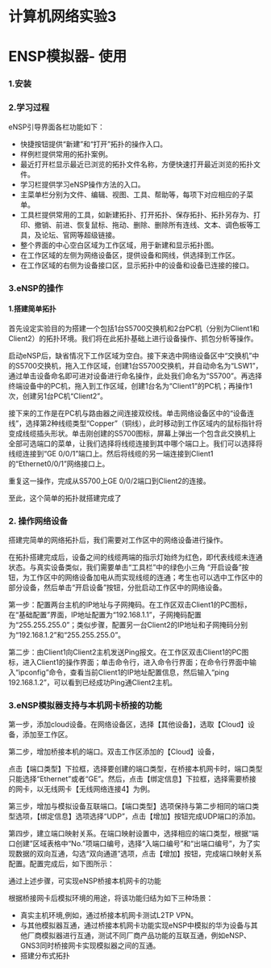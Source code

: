 # 计算机网络实验3

# ENSP模拟器- 使用

### 1.安装

### 2.学习过程

eNSP引导界面各栏功能如下：

- 快捷按钮提供“新建”和“打开”拓扑的操作入口。
- 样例栏提供常用的拓扑案例。
- 最近打开栏显示最近已浏览的拓扑文件名称，方便快速打开最近浏览的拓扑文件。
- 学习栏提供学习eNSP操作方法的入口。
- 主菜单栏分别为文件、编辑、视图、工具、帮助等，每项下对应相应的子菜单。
- 工具栏提供常用的工具，如新建拓扑、打开拓扑、保存拓扑、拓扑另存为、打印、撤销、前进、恢复鼠标、拖动、删除、删除所有连线、文本、调色板等工具，及论坛、官网等超级链接。
- 整个界面的中心空白区域为工作区域，用于新建和显示拓扑图。
- 在工作区域的左侧为网络设备区，提供设备和网线，供选择到工作区。
- 在工作区域的右侧为设备接口区，显示拓扑中的设备和设备已连接的接口。

### 3.eNSP的操作

#### 1.搭建简单拓扑

首先设定实验目的为搭建一个包括1台S5700交换机和2台PC机（分别为Client1和Client2）的拓扑环境。我们将在此拓扑基础上进行设备操作、抓包分析等操作。

启动eNSP后，缺省情况下工作区域为空白。接下来选中网络设备区中“交换机”中的S5700交换机，拖入工作区域，创建1台S5700交换机，并自动命名为“LSW1”，通过单击设备命名即可进对设备进行命名操作，此处我们命名为“S5700”。再选择终端设备中的PC机，拖入到工作区域，创建1台名为“Client1”的PC机；再操作1次，创建另1台PC机“Client2”。

接下来的工作是在PC机与路由器之间连接双绞线。单击网络设备区中的“设备连线”，选择第2种线缆类型“Copper”（铜线），此时移动到工作区域内的鼠标指针将变成线缆插头形状。单击刚创建的S5700图标，屏幕上弹出一个包含此交换机上全部可选端口的菜单，让我们选择将线缆连接到其中哪个端口上。我们可以选择将线缆连接到“GE 0/0/1”端口上。然后将线缆的另一端连接到Client1的“Ethernet0/0/1”网络接口上。

重复这一操作，完成从S5700上GE 0/0/2端口到Client2的连接。

至此，这个简单的拓扑就搭建完成了

### 2. 操作网络设备

搭建完简单的网络拓扑后，我们需要对工作区中的网络设备进行操作。

在拓扑搭建完成后，设备之间的线缆两端的指示灯始终为红色，即代表线缆未连通状态。与真实设备类似，我们需要单击“工具栏”中的绿色小三角 “开启设备”按钮，为工作区中的网络设备加电从而实现线缆的连通；考生也可以选中工作区中的部分设备，然后单击“开启设备”按钮，分批启动工作区中的网络设备。

第一步：配置两台主机的IP地址与子网掩码。在工作区双击Client1的PC图标，在“基础配置”界面，IP地址配置为“192.168.1.1”，子网掩码配置为“255.255.255.0”；类似步骤，配置另一台Client2的IP地址和子网掩码分别为“192.168.1.2”和“255.255.255.0”。

第二步：由Client1向Client2主机发送Ping报文。在工作区双击Client1的PC图标，进入Client1的操作界面；单击命令行，进入命令行界面；在命令行界面中输入“ipconfig”命令，查看当前Client1的IP地址配置信息，然后输入“ping 192.168.1.2”，可以看到已经成功Ping通Client2主机。

### 3.eNSP模拟器支持与本机网卡桥接的功能

第一步，添加cloud设备。在网络设备区，选择【其他设备】，选取【Cloud】设备，添加至工作区。

第二步，增加桥接本机的端口。双击工作区添加的【Cloud】设备，

点击【端口类型】下拉框，选择要创建的端口类型，在桥接本机网卡时，端口类型只能选择“Ethernet”或者“GE”。然后，点击【绑定信息】下拉框，选择需要桥接的网卡，以无线网卡【无线网络连接4】为例。

第三步，增加与模拟设备互联端口。【端口类型】选项保持与第二步相同的端口类型选项，【绑定信息】选项选择“UDP”，点击【增加】按钮完成UDP端口的添加。

第四步，建立端口映射关系。在端口映射设置中，选择相应的端口类型，根据“端口创建”区域表格中“No.”项端口编号，选择“入端口编号”和“出端口编号”，为了实现数据的双向互通，勾选“双向通道”选项，点击【增加】按钮，完成端口映射关系配置。配置完成后，如下图所示：

通过上述步骤，可实现eNSP桥接本机网卡的功能

根据桥接网卡后模拟环境的用途，将该功能归结为如下三种场景：

- 真实主机环境,例如，通过桥接本机网卡测试L2TP VPN。
- 与其他模拟器互通，通过桥接本机网卡功能实现eNSP中模拟的华为设备与其他厂商模拟器进行互通，测试不同厂商产品功能的互联互通，例如eNSP、GNS3同时桥接网卡实现模拟器之间的互通。
- 搭建分布式拓扑